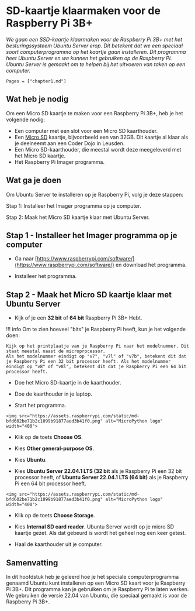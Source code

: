 # SD-kaartje klaarmaken voor de Raspberry Pi 3B+

*We gaan een SSD-kaartje klaarmaken voor de Raspberry Pi 3B+ met het besturingssysteem Ubuntu Server erop. Dit betekent dat we een speciaal soort computerprogramma op het kaartje gaan installeren. Dit programma heet Ubuntu Server en we kunnen het gebruiken op de Raspberry Pi. Ubuntu Server is gemaakt om te helpen bij het uitvoeren van taken op een computer.*

```@contents
Pages = ["chapter1.md"]
```

## Wat heb je nodig

Om een Micro SD kaartje te maken voor een Raspberry Pi 3B+, heb je het volgende nodig:

- Een computer met een slot voor een Micro SD kaarthouder.
- Een [Micro SD](https://elektronicavoorjou.nl/product/transcend-micro-sd-rpi-os/) kaartje, bijvoorbeeld een van 32GB. Dit kaartje al klaar als je deelneemt aan een Coder Dojo in Leusden.
- Een Micro SD-kaarthouder, die meestal wordt deze meegeleverd met het Micro SD kaartje.
- Het Raspberry Pi Imager programma.

## Wat ga je doen

Om Ubuntu Server te installeren op je Raspberry Pi, volg je deze stappen:

Stap 1: Installeer het Imager programma op je computer.

Stap 2: Maak het Micro SD kaartje klaar met Ubuntu Server.

## Stap 1 - Installeer het Imager programma op je computer

- Ga naar [https://www.raspberrypi.com/software/](https://www.raspberrypi.com/software/) en download het programma.

- Installeer het programma.

## Stap 2 - Maak het Micro SD kaartje klaar met Ubuntu Server

- Kijk of je een **32 bit** of **64 bit** Raspberry Pi 3B+ Hebt.

!!! info
    Om te zien hoeveel "bits" je Raspberry Pi heeft, kun je het volgende doen:

    Kijk op het printplaatje van je Raspberry Pi naar het modelnummer. Dit staat meestal naast de microprocessor.
    Als het modelnummer eindigt op "v7", "v7l" of "v7b", betekent dit dat je Raspberry Pi een 32 bit processor heeft. Als het modelnummer eindigt op "v8" of "v8l", betekent dit dat je Raspberry Pi een 64 bit processor heeft.

- Doe het Micro SD-kaartje in de kaarthouder.

- Doe de kaarthouder in je laptop.

- Start het programma.

```@raw html
<img src="https://assets.raspberrypi.com/static/md-bfd602be71b2c1099b91877aed3b41f0.png" alt="MicroPython logo" width="400">
```

- Klik op de toets **Choose OS**.

- Kies **Other general-purpose OS**.

- Kies **Ubuntu**.

- Kies **Ubuntu Server 22.04.1 LTS (32 bit** als je Raspberry Pi een 32 bit processor heeft, of **Ubuntu Server 22.04.1 LTS (64 bit)** als je Raspberry Pi een 64 bit processor heeft.

```@raw html
<img src="https://assets.raspberrypi.com/static/md-bfd602be71b2c1099b91877aed3b41f0.png" alt="MicroPython logo" width="400">
```

- Klik op de toets **Choose Storage**.

- Kies **Internal SD card reader**. Ubuntu Server wordt op je micro SD kaartje gezet. Als dat gebeurd is wordt het geheel nog een keer getest.

- Haal de kaarthouder uit je computer.

## Samenvatting

In dit hoofdstuk heb je geleerd hoe je het speciale computerprogramma genaamd Ubuntu kunt installeren op een Micro SD kaart voor je Raspberry Pi 3B+. Dit programma kan je gebruiken om je Raspberry Pi te laten werken. We gebruiken de versie 22.04 van Ubuntu, die speciaal gemaakt is voor de Raspberry Pi 3B+.